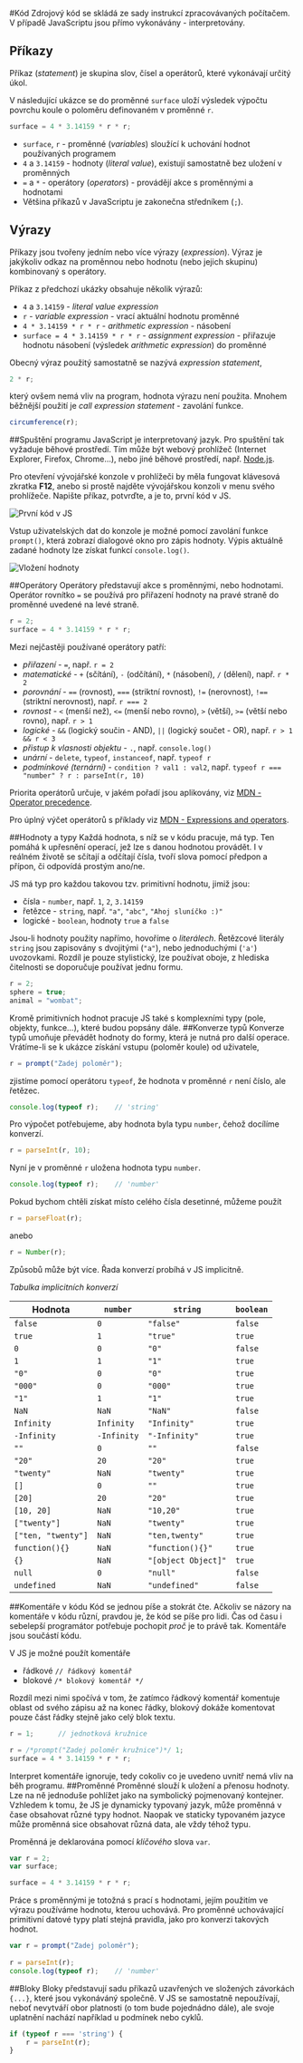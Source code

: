 #Kód
Zdrojový kód se skládá ze sady instrukcí zpracovávaných počítačem. V případě 
JavaScriptu jsou přímo vykonávány - interpretovány. 

## Příkazy
Příkaz (_statement_) je skupina slov, čísel a operátorů, které vykonávají určitý
úkol.

V následující ukázce se do proměnné `surface` uloží výsledek výpočtu povrchu 
koule o poloměru definovaném v proměnné `r`.

```JavaScript
surface = 4 * 3.14159 * r * r;
```

 * `surface`, `r` - proměnné (_variables_) sloužící k uchování hodnot používaných programem
 * `4` a `3.14159` - hodnoty (_literal value_), existují samostatně bez uložení v proměnných
 * `=` a `*` - operátory (_operators_) - provádějí akce s proměnnými a hodnotami
 * Většina příkazů v JavaScriptu je zakonečna středníkem (`;`).
 
## Výrazy
Příkazy jsou tvořeny jedním nebo více výrazy (_expression_). Výraz je jakýkoliv 
odkaz na proměnnou nebo hodnotu (nebo jejich skupinu) kombinovaný s operátory.

Příkaz z předchozí ukázky obsahuje několik výrazů:
 * `4` a `3.14159` - _literal value expression_
 * `r` - _variable expression_ - vrací aktuální hodnotu proměnné
 * `4 * 3.14159 * r * r` - _arithmetic expression_ - násobení
 * `surface = 4 * 3.14159 * r * r` - _assignment expression_ - přiřazuje hodnotu násobení (výsledek _arithmetic expression_) do proměnné

Obecný výraz použitý samostatně se nazývá _expression statement_,
```JavaScript
2 * r;
```

který ovšem nemá vliv na program, hodnota výrazu není použita. Mnohem běžnější
použití je _call expression statement_ - zavolání funkce.
```JavaScript
circumference(r);
```
##Spuštění programu
JavaScript je interpretovaný jazyk. Pro spuštění tak vyžaduje běhové prostředí.
Tím může být webový prohlížeč (Internet Explorer, Firefox, Chrome...), nebo 
jiné běhové prostředí, např. [Node.js](https://nodejs.org/).

Pro otevření vývojářské konzole v prohlížeči by měla fungovat klávesová zkratka
**F12**, anebo si prostě najděte vývojářskou konzoli v menu svého prohlížeče.
Napište příkaz, potvrďte, a je to, první kód v JS.

![První kód v JS](img1.png)

Vstup uživatelských dat do konzole je možné pomocí zavolání funkce `prompt()`,
která zobrazí dialogové okno pro zápis hodnoty. Výpis aktuálně zadané hodnoty
lze získat funkcí `console.log()`.

![Vložení hodnoty](img2.png)

##Operátory
Operátory představují akce s proměnnými, nebo hodnotami. Operátor rovnítko `=`
se používá pro přiřazení hodnoty na pravé straně do proměnné uvedené na levé
straně.
```JavaScript
r = 2;
surface = 4 * 3.14159 * r * r; 
```

Mezi nejčastěji používané operátory patří:
 * _přiřazení_ - `=`, např. `r = 2`
 * _matematické_ - `+` (sčítání), `-` (odčítání), `*` (násobení), `/` (dělení), např. `r * 2`
 * _porovnání_ - `==` (rovnost), `===` (striktní rovnost), `!=` (nerovnost), `!==` (striktní nerovnost), např. `r === 2`
 * _rovnost_ - `<` (menší než), `<=` (menší nebo rovno), `>` (větší), `>=` (větší nebo rovno), např. `r > 1`
 * _logické_ - `&&` (logický součin - AND), `||` (logický součet - OR), např. `r > 1 && r < 3`
 * _přistup k vlasnosti objektu_ - `.`, např. `console.log()`
 * _unární_ - `delete`, `typeof`, `instanceof`, např. `typeof r` 
 * _podmínkové (ternární)_ - `condition ? val1 : val2`, např. `typeof r === "number" ? r : parseInt(r, 10)`

Priorita operátorů určuje, v jakém pořadí jsou aplikovány, viz
[MDN - Operator precedence](https://developer.mozilla.org/en-US/docs/Web/JavaScript/Guide/Expressions_and_Operators#Operator_precedence).

Pro úplný výčet operátorů s příklady viz 
[MDN - Expressions and operators](https://developer.mozilla.org/en-US/docs/Web/JavaScript/Reference/Operators).

##Hodnoty a typy
Každá hodnota, s níž se v kódu pracuje, má typ. Ten pomáhá k upřesnění operací,
jež lze s danou hodnotou provádět. I v reálném životě se sčítají a odčítají
čísla, tvoří slova pomocí předpon a přípon, či odpovídá prostým ano/ne.

JS má typ pro každou takovou tzv. primitivní hodnotu, jimiž jsou:
 * čísla - `number`, např. `1`, `2`, `3.14159`
 * řetězce - `string`, např. `"a"`, `"abc"`, `"Ahoj sluníčko :)"` 
 * logické - `boolean`, hodnoty `true` a `false`

Jsou-li hodnoty použity napřímo, hovoříme o _literálech_. Řetězcové literály
`string` jsou zapisovány s dvojitými (`"a"`), nebo jednoduchými (`'a'`)
uvozovkami. Rozdíl je pouze stylistický, lze používat oboje, z hlediska
čitelnosti se doporučuje používat jednu formu.
```JavaScript
r = 2;
sphere = true;
animal = "wombat";
```
Kromě primitivních hodnot pracuje JS také s komplexními typy (pole, objekty,
funkce...), které budou popsány dále.
##Konverze typů
Konverze typů umoňuje převádět hodnoty do formy, která je nutná pro další
operace. Vrátíme-li se k ukázce získání vstupu  (poloměr koule) od uživatele,
```JavaScript
r = prompt("Zadej poloměr");
```
zjistíme pomocí operátoru `typeof`, že hodnota v proměnné `r` není číslo, ale
řetězec.
```JavaScript
console.log(typeof r);    // 'string'
```
Pro výpočet potřebujeme, aby hodnota byla typu `number`, čehož docílíme
konverzí. 
```JavaScript
r = parseInt(r, 10);
```
Nyní je v proměnné `r` uložena hodnota typu `number`.
```JavaScript
console.log(typeof r);    // 'number'
```
Pokud bychom chtěli získat místo celého čísla desetinné, můžeme použít
```JavaScript
r = parseFloat(r);
```
anebo
```JavaScript
r = Number(r);
```
Způsobů může být více. Řada konverzí probíhá v JS implicitně.

_Tabulka implicitních konverzí_

Hodnota | `number` | `string` | `boolean`
-------- | -------- | -------- | ---------
`false` | `0` | `"false"` | `false`
`true` | `1` | `"true"` | `true`
`0` | `0` | `"0"` | `false`
`1` | `1` | `"1"` | `true`
`"0"` | `0` | `"0"` | `true`
`"000"` | `0` | `"000"` | `true`
`"1"` | `1` | `"1"` | `true`
`NaN` | `NaN` | `"NaN"` | `false`
`Infinity` | `Infinity` | `"Infinity"` | `true`
`-Infinity` | `-Infinity` | `"-Infinity"` | `true`
`""` | `0` | `""` | `false`
`"20"` | `20` | `"20"` | `true`
`"twenty"` | `NaN` | `"twenty"` | `true`
`[]` | `0` | `""` | `true`
`[20]` | `20` | `"20"` | `true`
`[10, 20]` | `NaN` | `"10,20"` | `true`
`["twenty"]` | `NaN` | `"twenty"` | `true`
`["ten, "twenty"]` | `NaN` | `"ten,twenty"` | `true`
`function(){}` | `NaN` | `"function(){}"` | `true`
`{}` | `NaN` | `"[object Object]"` | `true`
`null` | `0` | `"null"` | `false`
`undefined` | `NaN` | `"undefined"` | `false`

##Komentáře v kódu
Kód se jednou píše a stokrát čte. Ačkoliv se názory na komentáře v kódu různí,
pravdou je, že kód se píše pro lidi. Čas od času i sebelepší programátor
potřebuje pochopit _proč_ je to právě tak. Komentáře jsou součástí kódu.

V JS je možné použít komentáře
 * řádkové      `// řádkový komentář`
 * blokové      `/* blokový komentář */`

Rozdíl mezi nimi spočívá v tom, že zatímco řádkový komentář komentuje oblast od
svého zápisu až na konec řádky, blokový dokáže komentovat pouze část řádky
stejně jako celý blok textu.
```JavaScript
r = 1;      // jednotková kružnice
```
```JavaScript
r = /*prompt("Zadej poloměr kružnice")*/ 1;
surface = 4 * 3.14159 * r * r;
```
Interpret komentáře ignoruje, tedy cokoliv co je uvedeno uvnitř nemá vliv na běh
programu.
##Proměnné
Proměnné slouží k uložení a přenosu hodnoty. Lze na ně jednoduše pohlížet jako
na symbolický pojmenovaný kontejner. Vzhledem k tomu, že JS je dynamicky
typovaný jazyk, může proměnná v čase obsahovat různé typy hodnot. Naopak ve
staticky typovaném jazyce může proměnná sice obsahovat různá data, ale vždy
téhož typu.

Proměnná je deklarována pomocí _klíčového_ slova `var`. 
```JavaScript
var r = 2;
var surface;

surface = 4 * 3.14159 * r * r;
```
Práce s proměnnými je totožná s prací s hodnotami, jejím použitím ve výrazu
používáme hodnotu, kterou uchovává. Pro proměnné uchovávající primitivní datové
typy platí stejná pravidla, jako pro konverzi takových hodnot.
```JavaScript
var r = prompt("Zadej poloměr");
    
r = parseInt(r);
console.log(typeof r);    // 'number'
```
##Bloky
Bloky představují sadu příkazů uzavřených ve složených závorkách `{...}`, které 
jsou vykonáváný společně. V JS se samostatně nepoužívají, neboť nevytváří obor
platnosti (o tom bude pojednádno dále), ale svoje uplatnění nachází například u
podmínek nebo cyklů.

```JavaScript
if (typeof r === 'string') {
    r = parseInt(r);
}
```
